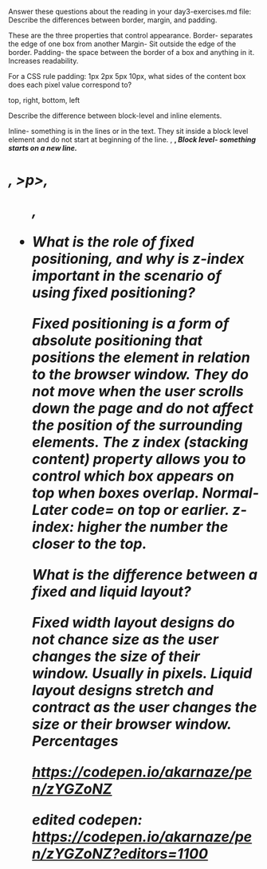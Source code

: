 Answer these questions about the reading in your day3-exercises.md file:
Describe the differences between border, margin, and padding.

These are the three properties that control appearance.
Border- separates the edge of one box from another
Margin- Sit outside the edge of the border.
Padding- the space between the border of a box and anything in it. Increases readability.

For a CSS rule padding: 1px 2px 5px 10px, what sides of the content box does each pixel value correspond to?

top, right, bottom, left

Describe the difference between block-level and inline elements.

Inline- something is in the lines or in the text. They sit inside a block level element and do not start at beginning of the line. <img>, <b>, <i>
Block level- something starts on a new line. <h1>, >p>, <ul>, <li>

What is the role of fixed positioning, and why is z-index important in the scenario of using fixed positioning?

Fixed positioning is a form of absolute positioning that positions the element in relation to the browser window. They do not move when the user scrolls down the page and do not affect the position of the surrounding elements. The z index (stacking content) property allows you to control which box appears on top when boxes overlap. Normal- Later code= on top or earlier. z-index: higher the number the closer to the top.

What is the difference between a fixed and liquid layout?

Fixed width layout designs do not chance size as the user changes the size of their window. Usually in pixels.
Liquid layout designs stretch and contract as the user changes the size or their browser window. Percentages

https://codepen.io/akarnaze/pen/zYGZoNZ


edited codepen: https://codepen.io/akarnaze/pen/zYGZoNZ?editors=1100
